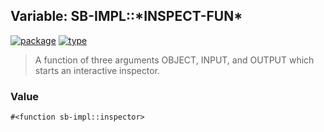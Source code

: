 ## Variable: SB-IMPL::\*INSPECT-FUN\*
[![package](https://img.shields.io/badge/Package-SB--IMPL-5f9ea0.svg?style=social&colorA=999999)](../) [![type](https://img.shields.io/badge/Type-Variable-5f9ea0.svg?style=social&colorA=999999)](../#variable) 

> A function of three arguments OBJECT, INPUT, and OUTPUT which starts an interactive inspector.

### Value
```cl
#<function sb-impl::inspector>
```
